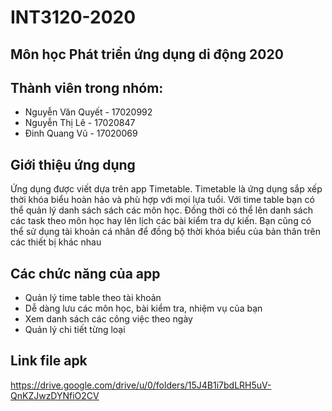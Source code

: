 # INT3120-2020

## Môn học Phát triển ứng dụng di động 2020
## Thành viên trong nhóm:
- Nguyễn Văn Quyết - 17020992
- Nguyễn Thị Lê - 17020847
- Đinh Quang Vũ - 17020069
## Giới thiệu ứng dụng
Ứng dụng được viết dựa trên app Timetable.
Timetable là ứng dụng sắp xếp thời khóa biểu hoàn hảo và phù hợp với mọi lựa tuổi. Với time table bạn có thể quản lý danh sách sách các môn học. Đồng thời có thể lên danh sách các task theo môn học hay lên lịch các bài kiểm tra dự kiến. Bạn cũng có thể sử dụng tài khoản cá nhân để đồng bộ thời khóa biểu của bản thân trên các thiết bị khác nhau
## Các chức năng của app
- Quản lý time table theo tài khoản
- Dễ dàng lưu các môn học, bài kiểm tra, nhiệm vụ của bạn
- Xem danh sách các công việc theo ngày
- Quản lý chi tiết từng loại
## Link file apk
https://drive.google.com/drive/u/0/folders/15J4B1i7bdLRH5uV-QnKZJwzDYNfiO2CV
